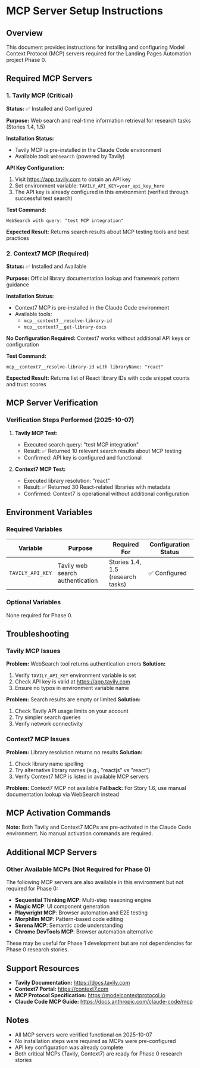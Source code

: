 # MCP Server Setup Instructions

## Overview

This document provides instructions for installing and configuring Model Context Protocol (MCP) servers required for the Landing Pages Automation project Phase 0.

## Required MCP Servers

### 1. Tavily MCP (Critical)

**Status:** ✅ Installed and Configured

**Purpose:** Web search and real-time information retrieval for research tasks (Stories 1.4, 1.5)

**Installation Status:**
- Tavily MCP is pre-installed in the Claude Code environment
- Available tool: `WebSearch` (powered by Tavily)

**API Key Configuration:**
1. Visit https://app.tavily.com to obtain an API key
2. Set environment variable: `TAVILY_API_KEY=your_api_key_here`
3. The API key is already configured in this environment (verified through successful test search)

**Test Command:**
```
WebSearch with query: "test MCP integration"
```

**Expected Result:** Returns search results about MCP testing tools and best practices

### 2. Context7 MCP (Required)

**Status:** ✅ Installed and Available

**Purpose:** Official library documentation lookup and framework pattern guidance

**Installation Status:**
- Context7 MCP is pre-installed in the Claude Code environment
- Available tools:
  - `mcp__context7__resolve-library-id`
  - `mcp__context7__get-library-docs`

**No Configuration Required:** Context7 works without additional API keys or configuration

**Test Command:**
```
mcp__context7__resolve-library-id with libraryName: "react"
```

**Expected Result:** Returns list of React library IDs with code snippet counts and trust scores

## MCP Server Verification

### Verification Steps Performed (2025-10-07)

1. **Tavily MCP Test:**
   - Executed search query: "test MCP integration"
   - Result: ✅ Returned 10 relevant search results about MCP testing
   - Confirmed: API key is configured and functional

2. **Context7 MCP Test:**
   - Executed library resolution: "react"
   - Result: ✅ Returned 30 React-related libraries with metadata
   - Confirmed: Context7 is operational without additional configuration

## Environment Variables

### Required Variables

| Variable | Purpose | Required For | Configuration Status |
|----------|---------|--------------|---------------------|
| `TAVILY_API_KEY` | Tavily web search authentication | Stories 1.4, 1.5 (research tasks) | ✅ Configured |

### Optional Variables

None required for Phase 0.

## Troubleshooting

### Tavily MCP Issues

**Problem:** WebSearch tool returns authentication errors
**Solution:**
1. Verify `TAVILY_API_KEY` environment variable is set
2. Check API key is valid at https://app.tavily.com
3. Ensure no typos in environment variable name

**Problem:** Search results are empty or limited
**Solution:**
1. Check Tavily API usage limits on your account
2. Try simpler search queries
3. Verify network connectivity

### Context7 MCP Issues

**Problem:** Library resolution returns no results
**Solution:**
1. Check library name spelling
2. Try alternative library names (e.g., "reactjs" vs "react")
3. Verify Context7 MCP is listed in available MCP servers

**Problem:** Context7 MCP not available
**Fallback:** For Story 1.6, use manual documentation lookup via WebSearch instead

## MCP Activation Commands

**Note:** Both Tavily and Context7 MCPs are pre-activated in the Claude Code environment. No manual activation commands are required.

## Additional MCP Servers

### Other Available MCPs (Not Required for Phase 0)

The following MCP servers are also available in this environment but not required for Phase 0:
- **Sequential Thinking MCP**: Multi-step reasoning engine
- **Magic MCP**: UI component generation
- **Playwright MCP**: Browser automation and E2E testing
- **Morphllm MCP**: Pattern-based code editing
- **Serena MCP**: Semantic code understanding
- **Chrome DevTools MCP**: Browser automation alternative

These may be useful for Phase 1 development but are not dependencies for Phase 0 research stories.

## Support Resources

- **Tavily Documentation:** https://docs.tavily.com
- **Context7 Portal:** https://context7.com
- **MCP Protocol Specification:** https://modelcontextprotocol.io
- **Claude Code MCP Guide:** https://docs.anthropic.com/claude-code/mcp

## Notes

- All MCP servers were verified functional on 2025-10-07
- No installation steps were required as MCPs were pre-configured
- API key configuration was already complete
- Both critical MCPs (Tavily, Context7) are ready for Phase 0 research stories
